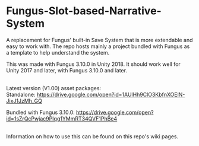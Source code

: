 # Fungus-Slot-based-Narrative-System
A replacement for Fungus' built-in Save System that is more extendable and easy to work with. The repo hosts mainly a project bundled with Fungus as a template to help understand the system.<br/>

This was made with Fungus 3.10.0 in Unity 2018. It should work well for Unity 2017 and later, with Fungus 3.10.0 and later.<br/><br/>

Latest version (V1.00) asset packages:<br/>
Standalone: https://drive.google.com/open?id=1AUlHh9ClO3KbfnXOElN-JixJ1JzMh_GQ

Bundled with Fungus 3.10.0: https://drive.google.com/open?id=1sZrQcPwjac9PIqg1YMmRT34QVF1PhBe4 <br/><br/>

Information on how to use this can be found on this repo's wiki pages.

